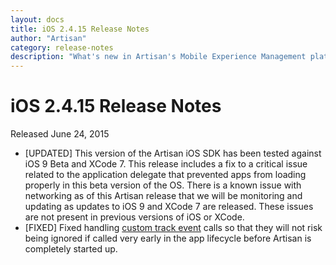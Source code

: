 ```yaml
---
layout: docs
title: iOS 2.4.15 Release Notes
author: "Artisan"
category: release-notes
description: "What's new in Artisan's Mobile Experience Management platform."
---
```

# iOS 2.4.15 Release Notes

Released June 24, 2015

* [UPDATED] This version of the Artisan iOS SDK has been tested against iOS 9 Beta and XCode 7. This release includes a fix to a critical issue related to the application delegate that prevented apps from loading properly in this beta version of the OS. There is a known issue with networking as of this Artisan release that we will be monitoring and updating as updates to iOS 9 and XCode 7 are released. These issues are not present in previous versions of iOS or XCode.
* [FIXED] Fixed handling <a href="/dev/ios/event-tracking/#trackevent">custom track event</a> calls so that they will not risk being ignored if called very early in the app lifecycle before Artisan is completely started up.
